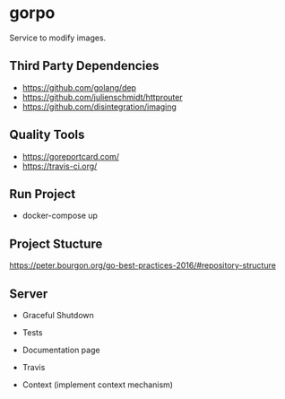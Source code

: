 # gorpo
Service to modify images.

## Third Party Dependencies
- https://github.com/golang/dep
- https://github.com/julienschmidt/httprouter
- https://github.com/disintegration/imaging

## Quality Tools
- https://goreportcard.com/
- https://travis-ci.org/

## Run Project
- docker-compose up

## Project Stucture

https://peter.bourgon.org/go-best-practices-2016/#repository-structure

## Server

- Graceful Shutdown
- Tests
- Documentation page
- Travis

- Context (implement context mechanism)

